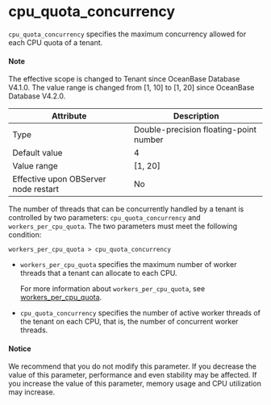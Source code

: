 # cpu_quota_concurrency

`cpu_quota_concurrency` specifies the maximum concurrency allowed for each CPU quota of a tenant.

<main id="notice" type='explain'>
<h4>Note</h4>
<p>The effective scope is changed to Tenant since OceanBase Database V4.1.0. The value range is changed from [1, 10] to [1, 20] since OceanBase Database V4.2.0. </p>
</main>

| **Attribute** | **Description** |
|------------------|-----------|
| Type | Double-precision floating-point number |
| Default value | 4 |
| Value range | \[1, 20\] |
| Effective upon OBServer node restart | No |

The number of threads that can be concurrently handled by a tenant is controlled by two parameters: `cpu_quota_concurrency` and `workers_per_cpu_quota`. The two parameters must meet the following condition:

`workers_per_cpu_quota > cpu_quota_concurrency`

* `workers_per_cpu_quota` specifies the maximum number of worker threads that a tenant can allocate to each CPU.

   For more information about `workers_per_cpu_quota`, see [workers_per_cpu_quota](../300.cluster-level-configuration-items/23200.workers_per_cpu_quota.md).

* `cpu_quota_concurrency` specifies the number of active worker threads of the tenant on each CPU, that is, the number of concurrent worker threads.

<main id="notice" type='notice'>
  <h4>Notice</h4>
  <p>We recommend that you do not modify this parameter. If you decrease the value of this parameter, performance and even stability may be affected. If you increase the value of this parameter, memory usage and CPU utilization may increase. </p>
</main>
